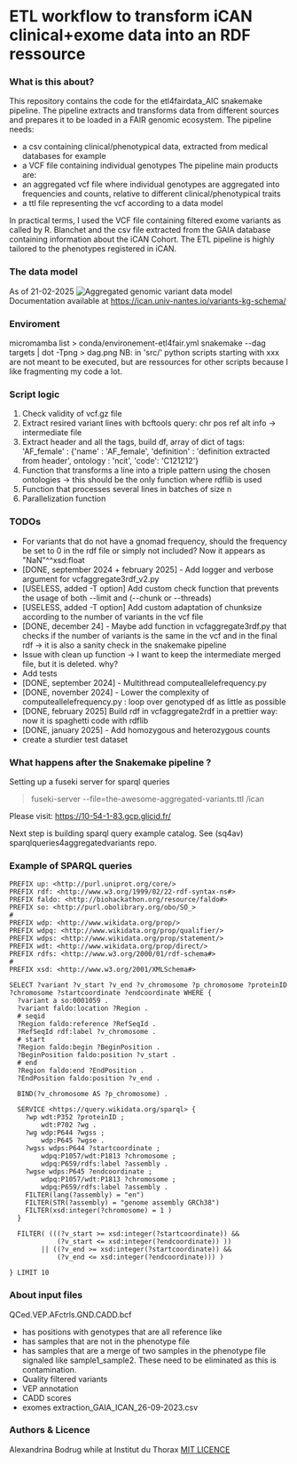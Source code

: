 # ETL workflow to transform iCAN clinical+exome data into an RDF ressource

### What is this about?
This repository contains the code for the etl4fairdata_AIC snakemake pipeline. 
The pipeline extracts and transforms data from different sources and prepares it to be loaded in a FAIR genomic ecosystem.
The pipeline needs:
- a csv containing clinical/phenotypical data, extracted from medical databases for example
- a VCF file containing individual genotypes
The pipeline main products are:
- an aggregated vcf file where individual genotypes are aggregated into frequencies and counts, relative to different clinical/phenotypical traits
- a ttl file representing the vcf according to a data model

In practical terms, I used the VCF file containing filtered exome variants as called by R. Blanchet and the csv file extracted from the GAIA database containing information about the iCAN Cohort. The ETL pipeline is highly tailored to the phenotypes registered in iCAN.

### The data model
As of 21-02-2025
![Aggregated genomic variant data model](relative%20figures/data-model-aggregated-variantion-in-cohort_v1_2025-02-21.svg "Aggregated genomic variant data model")
Documentation available at https://ican.univ-nantes.io/variants-kg-schema/

### Enviroment
 micromamba list > conda/environement-etl4fair.yml
 snakemake --dag targets | dot -Tpng > dag.png
 NB: in 'src/' python scripts starting with xxx are not meant to be executed, but are ressources for other scripts because I like fragmenting my code a lot.

### Script logic

1) Check validity of vcf.gz file
2) Extract resired variant lines with bcftools query: chr pos ref alt info -> intermediate file
3) Extract header and all the tags, build df, array of dict of tags: 
'AF_female' : {'name' : 'AF_female', 'definition' : 'definition extracted from header', ontology :  'ncit', 'code': 'C121212'}
4) Function that transforms a line into a triple pattern using the chosen ontologies -> this should be the only function where rdflib is used
5) Function that processes several lines in batches of size n
6) Parallelization function

### TODOs
- For variants that do not have a gnomad frequency, should the frequency be set to 0 in the rdf file or simply not included? Now it appears as "NaN"^^xsd:float
- [DONE, september 2024 + february 2025] - Add logger and verbose argument for vcfaggregate3rdf_v2.py 
- [USELESS, added -T option] Add custom check function that prevents the usage of both --limit and (--chunk or --threads)
- [USELESS, added -T option] Add custom adaptation of chunksize according to the number of variants in the vcf file
- [DONE, december 24] - Maybe add function in vcfaggregate3rdf.py that checks if the number of variants is the same in the vcf and in the final rdf -> it is also a sanity check in the snakemake pipeline
- Issue with clean up function -> I want to keep the intermediate merged file, but it is deleted. why?
- Add tests
- [DONE, september 2024] - Multithread computeallelefrequency.py
- [DONE, november 2024] - Lower the complexity of computeallelefrequency.py : loop over genotyped df as little
as possible
- [DONE, february 2025] Build rdf in vcfaggregate2rdf in a prettier way: now it is spaghetti code with rdflib
- [DONE, january 2025] - Add homozygous and heterozygous counts
- create a sturdier test dataset

### What happens after the Snakemake pipeline ?
Setting up a fuseki server for sparql queries
>fuseki-server --file=the-awesome-aggregated-variants.ttl /ican

Please visit: https://10-54-1-83.gcp.glicid.fr/

Next step is building sparql query example catalog. See (sq4av) sparqlqueries4aggregatedvariants repo.

### Example of SPARQL queries


```sparql 
PREFIX up: <http://purl.uniprot.org/core/>
PREFIX rdf: <http://www.w3.org/1999/02/22-rdf-syntax-ns#>
PREFIX faldo: <http://biohackathon.org/resource/faldo#>
PREFIX so: <http://purl.obolibrary.org/obo/SO_>
#
PREFIX wdp: <http://www.wikidata.org/prop/>
PREFIX wdpq: <http://www.wikidata.org/prop/qualifier/>
PREFIX wdps: <http://www.wikidata.org/prop/statement/>
PREFIX wdt: <http://www.wikidata.org/prop/direct/>
PREFIX rdfs: <http://www.w3.org/2000/01/rdf-schema#>
#
PREFIX xsd: <http://www.w3.org/2001/XMLSchema#>

SELECT ?variant ?v_start ?v_end ?v_chromosome ?p_chromosome ?proteinID ?chromosome ?startcoordinate ?endcoordinate WHERE {
  ?variant a so:0001059 .
  ?variant faldo:location ?Region .
  # seqid 
  ?Region faldo:reference ?RefSeqId .
  ?RefSeqId rdf:label ?v_chromosome .
  # start
  ?Region faldo:begin ?BeginPosition .
  ?BeginPosition faldo:position ?v_start .
  # end
  ?Region faldo:end ?EndPosition .
  ?EndPosition faldo:position ?v_end .
  
  BIND(?v_chromosome AS ?p_chromosome) .
 
  SERVICE <https://query.wikidata.org/sparql> {
    ?wp wdt:P352 ?proteinID ;
        wdt:P702 ?wg . 
    ?wg wdp:P644 ?wgss ;
        wdp:P645 ?wgse .
    ?wgss wdps:P644 ?startcoordinate ;
        wdpq:P1057/wdt:P1813 ?chromosome ;
        wdpq:P659/rdfs:label ?assembly .
    ?wgse wdps:P645 ?endcoordinate ;
        wdpq:P1057/wdt:P1813 ?chromosome ;
        wdpq:P659/rdfs:label ?assembly .
    FILTER(lang(?assembly) = "en")
    FILTER(STR(?assembly) = "genome assembly GRCh38")
    FILTER(xsd:integer(?chromosome) = 1 )
  }
  
  FILTER( (((?v_start >= xsd:integer(?startcoordinate)) && 
            (?v_start <= xsd:integer(?endcoordinate)) )) 
        || ((?v_end >= xsd:integer(?startcoordinate)) && 
            (?v_end <= xsd:integer(?endcoordinate))) )

} LIMIT 10

```

### About input files 
QCed.VEP.AFctrls.GND.CADD.bcf 
- has positions with genotypes that are all reference like
- has samples that are not in the phenotype file
- has samples that are a merge of two samples in the phenotype file
signaled like sample1_sample2. These need to be eliminated as this is
contamination.
- Quality filtered variants
- VEP annotation
- CADD scores
- exomes
extraction_GAIA_ICAN_26-09-2023.csv


### Authors & Licence
Alexandrina Bodrug while at Institut du Thorax
[MIT LICENCE](LICENCE)
